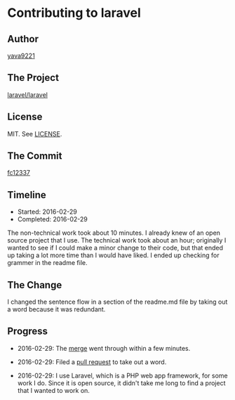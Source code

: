 # Contributing to laravel

## Author

[yava9221](https://github.com/yava9221)

## The Project

[laravel/laravel](https://github.com/laravel/laravel)

## License

MIT. See [LICENSE](https://opensource.org/licenses/MIT).

## The Commit

[fc12337](https://github.com/laravel/laravel/commit/fc12337663642b626de0e8c2e7f728f3e6f2208e)

## Timeline

*   Started: 2016-02-29
*   Completed: 2016-02-29

The non-technical work took about 10 minutes. I already knew of an open source project that I use.
The technical work took about an hour; originally I wanted to see if I could make a minor change to their code, 
but that ended up taking a lot more time than I would have liked. I ended up checking for grammer in the readme file.


## The Change

I changed the sentence flow in a section of the readme.md file by taking out a word because it was redundant. 
## Progress

*   2016-02-29: The [merge](https://github.com/laravel/laravel/commit/fc12337663642b626de0e8c2e7f728f3e6f2208e) went through within a few minutes. 

*   2016-02-29: Filed a [pull request](https://github.com/laravel/laravel/pull/3675) to take out a word.

*   2016-02-29: I use Laravel, which is a PHP web app framework, for some work I do. Since it is open source, it didn't take me long
                to find a project that I wanted to work on. 